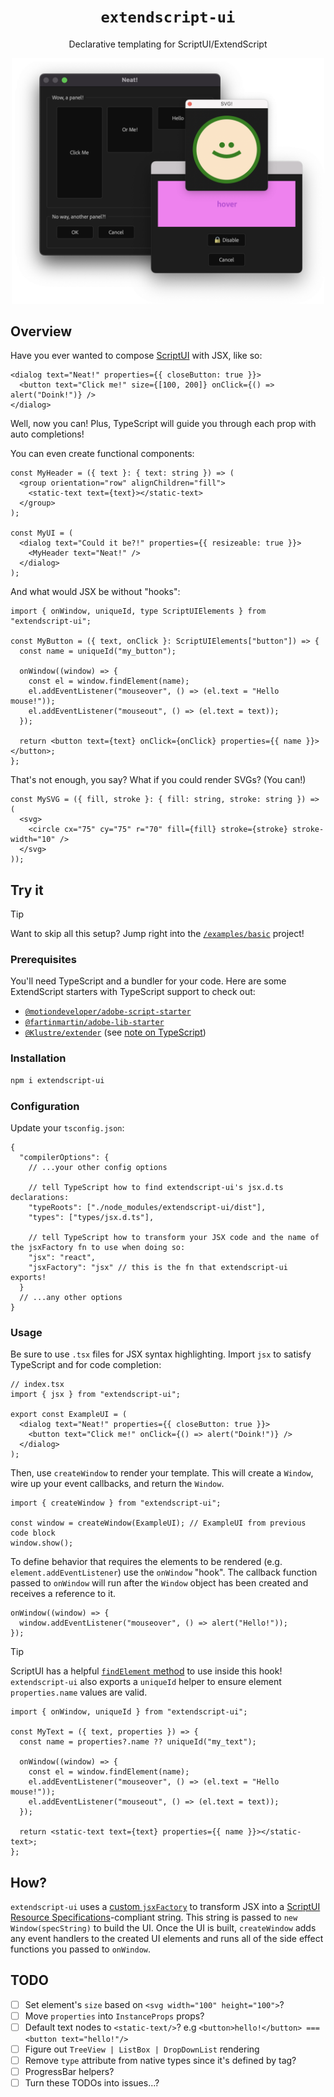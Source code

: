 <div align="center">

# `extendscript-ui`

Declarative templating for ScriptUI/ExtendScript

<img src="images/example.png" width="500" alt="example windows"/>

</div>

## Overview

Have you ever wanted to compose [ScriptUI](https://extendscript.docsforadobe.dev/user-interface-tools/scriptui-programming-model.html) with JSX, like so:

<!-- prettier-ignore -->
```tsx
<dialog text="Neat!" properties={{ closeButton: true }}>
  <button text="Click me!" size={[100, 200]} onClick={() => alert("Doink!")} />
</dialog>
```

Well, now you can! Plus, TypeScript will guide you through each prop with auto completions!

You can even create functional components:

<!-- prettier-ignore -->
```tsx
const MyHeader = ({ text }: { text: string }) => (
  <group orientation="row" alignChildren="fill">
    <static-text text={text}></static-text>
  </group>
);

const MyUI = (
  <dialog text="Could it be?!" properties={{ resizeable: true }}>
    <MyHeader text="Neat!" />
  </dialog>
);
```

And what would JSX be without "hooks":

<!-- prettier-ignore -->
```tsx
import { onWindow, uniqueId, type ScriptUIElements } from "extendscript-ui";

const MyButton = ({ text, onClick }: ScriptUIElements["button"]) => {
  const name = uniqueId("my_button");

  onWindow((window) => {
    const el = window.findElement(name);
    el.addEventListener("mouseover", () => (el.text = "Hello mouse!"));
    el.addEventListener("mouseout", () => (el.text = text));
  });

  return <button text={text} onClick={onClick} properties={{ name }}></button>;
};
```

That's not enough, you say? What if you could render SVGs? (You can!)

<!-- prettier-ignore -->
```tsx
const MySVG = ({ fill, stroke }: { fill: string, stroke: string }) => (
  <svg>
    <circle cx="75" cy="75" r="70" fill={fill} stroke={stroke} stroke-width="10" />
  </svg>
));
```

## Try it

> [!TIP]
> Want to skip all this setup? Jump right into the [`/examples/basic`](/examples/basic) project!

### Prerequisites

You'll need TypeScript and a bundler for your code. Here are some ExtendScript starters with TypeScript support to check out:

- [`@motiondeveloper/adobe-script-starter`](https://github.com/motiondeveloper/adobe-script-starter)
- [`@fartinmartin/adobe-lib-starter`](https://github.com/fartinmartin/adobe-lib-starter)
- [`@Klustre/extender`](https://github.com/Klustre/extender) (see [note on TypeScript](https://github.com/Klustre/extender?tab=readme-ov-file#typescript))

### Installation

```bash
npm i extendscript-ui
```

### Configuration

Update your `tsconfig.json`:

<!-- prettier-ignore -->
```jsonc
{
  "compilerOptions": {
    // ...your other config options

    // tell TypeScript how to find extendscript-ui's jsx.d.ts declarations:
    "typeRoots": ["./node_modules/extendscript-ui/dist"],
    "types": ["types/jsx.d.ts"],

    // tell TypeScript how to transform your JSX code and the name of the jsxFactory fn to use when doing so:
    "jsx": "react",
    "jsxFactory": "jsx" // this is the fn that extendscript-ui exports!
  }
  // ...any other options
}
```

### Usage

Be sure to use `.tsx` files for JSX syntax highlighting. Import `jsx` to satisfy TypeScript and for code completion:

<!-- prettier-ignore -->
```tsx
// index.tsx
import { jsx } from "extendscript-ui";

export const ExampleUI = (
  <dialog text="Neat!" properties={{ closeButton: true }}>
    <button text="Click me!" onClick={() => alert("Doink!")} />
  </dialog>
);
```

Then, use `createWindow` to render your template. This will create a `Window`, wire up your event callbacks, and return the `Window`.

<!-- prettier-ignore -->
```tsx
import { createWindow } from "extendscript-ui";

const window = createWindow(ExampleUI); // ExampleUI from previous code block
window.show();
```

To define behavior that requires the elements to be rendered (e.g. `element.addEventListener`) use the `onWindow` "hook". The callback function passed to `onWindow` will run after the `Window` object has been created and receives a reference to it.

<!-- prettier-ignore -->
```tsx
onWindow((window) => {
  window.addEventListener("mouseover", () => alert("Hello!"));
});
```

> [!TIP]
> ScriptUI has a helpful [`findElement` method](https://extendscript.docsforadobe.dev/user-interface-tools/window-object/#findelement) to use inside this hook! `extendscript-ui` also exports a `uniqueId` helper to ensure element `properties.name` values are valid.

<!-- prettier-ignore -->
```tsx
import { onWindow, uniqueId } from "extendscript-ui";

const MyText = ({ text, properties }) => {
  const name = properties?.name ?? uniqueId("my_text");

  onWindow((window) => {
    const el = window.findElement(name);
    el.addEventListener("mouseover", () => (el.text = "Hello mouse!"));
    el.addEventListener("mouseout", () => (el.text = text));
  });

  return <static-text text={text} properties={{ name }}></static-text>;
};
```

## How?

`extendscript-ui` uses a [custom `jsxFactory`](https://www.typescriptlang.org/tsconfig/#jsxFactory) to transform JSX into a [ScriptUI Resource Specifications](https://extendscript.docsforadobe.dev/user-interface-tools/resource-specifications.html)-compliant string. This string is passed to `new Window(specString)` to build the UI. Once the UI is built, `createWindow` adds any event handlers to the created UI elements and runs all of the side effect functions you passed to `onWindow`.

## TODO

- [ ] Set element's `size` based on `<svg width="100" height="100">`?
- [ ] Move `properties` into `InstanceProps` props?
- [ ] Default text nodes to `<static-text/>`? e.g `<button>hello!</button> === <button text="hello!"/>`
- [ ] Figure out `TreeView | ListBox | DropDownList` rendering
- [ ] Remove `type` attribute from native types since it's defined by tag?
- [ ] ProgressBar helpers?
- [ ] Turn these TODOs into issues...?
